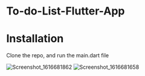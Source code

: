 # To-do-List-Flutter-App
# Installation
Clone the repo, and run the main.dart file

![Screenshot_1616681862](https://user-images.githubusercontent.com/65963713/112490468-70ab1780-8d90-11eb-8737-9134050a1431.png)
![Screenshot_1616681658](https://user-images.githubusercontent.com/65963713/112490485-73a60800-8d90-11eb-97bb-d2586afb2bd1.png)
